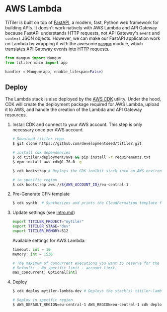 # AWS Lambda

TiTiler is built on top of [FastAPI](https://github.com/tiangolo/fastapi), a modern, fast, Python web framework for building APIs. It doesn't work natively with AWS Lambda and API Gateway because FastAPI understands HTTP requests, not API Gateway's `event` and `context` JSON objects. However, we can make our FastAPI application work on Lambda by wrapping it with the awesome [`mangum`](https://github.com/erm/mangum) module, which translates API Gateway events into HTTP requests.

```python
from mangum import Mangum
from titiler.main import app

handler = Mangum(app, enable_lifespan=False)
```

## Deploy

The Lambda stack is also deployed by the [AWS CDK](https://aws.amazon.com/cdk/) utility. Under the hood, CDK will create the deployment package required for AWS Lambda, upload it to AWS, and handle the creation of the Lambda and API Gateway resources.

1. Install CDK and connect to your AWS account. This step is only necessary once per AWS account.

    ```bash
    # Download titiler repo
    $ git clone https://github.com/developmentseed/titiler.git

    # install cdk dependencies
    $ cd titiler/deployment/aws && pip install -r requirements.txt
    $ npm install aws-cdk@1.76.0 -g

    $ cdk bootstrap # Deploys the CDK toolkit stack into an AWS environment

    # in specific region
    $ cdk bootstrap aws://${AWS_ACCOUNT_ID}/eu-central-1
    ```

2. Pre-Generate CFN template

    ```bash
    $ cdk synth  # Synthesizes and prints the CloudFormation template for this stack
    ```

3. Update settings (see [intro.md](intro.md))

    ```bash
    export TITILER_PROJECT="mytiler"
    export TITILER_STAGE="dev"
    export TITILER_MEMORY=512
    ```

    Available settings for AWS Lambda:

    ```python
    timeout: int = 10
    memory: int = 1536

    # The maximum of concurrent executions you want to reserve for the function.
    # Default: - No specific limit - account limit.
    max_concurrent: Optional[int]
    ```

4. Deploy

    ```bash
    $ cdk deploy mytiler-lambda-dev # Deploys the stack(s) titiler-lambda-dev in cdk/app.py

    # Deploy in specific region
    $ AWS_DEFAULT_REGION=eu-central-1 AWS_REGION=eu-central-1 cdk deploy mytiler-lambda-dev
    ```
